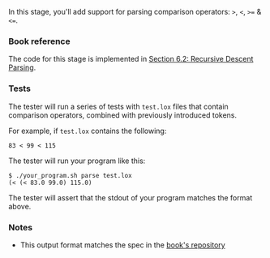 In this stage, you'll add support for parsing comparison operators: `>`, `<`, `>=` & `<=`.

### Book reference

The code for this stage is implemented in [Section 6.2: Recursive Descent Parsing](https://craftinginterpreters.com/parsing-expressions.html#recursive-descent-parsing).

### Tests

The tester will run a series of tests with `test.lox` files that contain comparison operators, combined with previously introduced tokens.

For example, if `test.lox` contains the following:

```
83 < 99 < 115
```

The tester will run your program like this:

```
$ ./your_program.sh parse test.lox
(< (< 83.0 99.0) 115.0)
```

The tester will assert that the stdout of your program matches the format above.

### Notes

- This output format matches the spec in the [book's repository](https://github.com/munificent/craftinginterpreters/blob/01e6f5b8f3e5dfa65674c2f9cf4700d73ab41cf8/test/expressions/parse.lox)